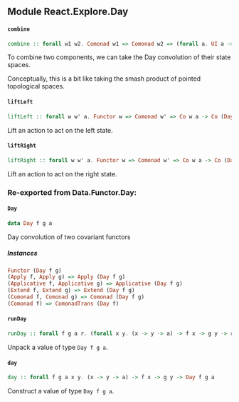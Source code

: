 ## Module React.Explore.Day

#### `combine`

``` purescript
combine :: forall w1 w2. Comonad w1 => Comonad w2 => (forall a. UI a -> UI a -> UI a) -> Component w1 -> Component w2 -> Component (Day w1 w2)
```

To combine two components, we can take the Day convolution of their state
spaces.

Conceptually, this is a bit like taking the smash product of pointed
topological spaces.

#### `liftLeft`

``` purescript
liftLeft :: forall w w' a. Functor w => Comonad w' => Co w a -> Co (Day w w') a
```

Lift an action to act on the left state.

#### `liftRight`

``` purescript
liftRight :: forall w w' a. Functor w => Comonad w' => Co w a -> Co (Day w' w) a
```

Lift an action to act on the right state.


### Re-exported from Data.Functor.Day:

#### `Day`

``` purescript
data Day f g a
```

Day convolution of two covariant functors

##### Instances
``` purescript
Functor (Day f g)
(Apply f, Apply g) => Apply (Day f g)
(Applicative f, Applicative g) => Applicative (Day f g)
(Extend f, Extend g) => Extend (Day f g)
(Comonad f, Comonad g) => Comonad (Day f g)
(Comonad f) => ComonadTrans (Day f)
```

#### `runDay`

``` purescript
runDay :: forall f g a r. (forall x y. (x -> y -> a) -> f x -> g y -> r) -> Day f g a -> r
```

Unpack a value of type `Day f g a`.

#### `day`

``` purescript
day :: forall f g a x y. (x -> y -> a) -> f x -> g y -> Day f g a
```

Construct a value of type `Day f g a`.

